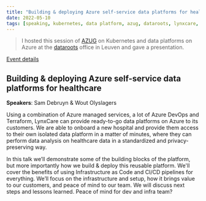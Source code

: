 ```yaml
---
title: "Building & deploying Azure self-service data platforms for healthcare @ AZUG"
date: 2022-05-10
tags: [speaking, kubernetes, data platform, azug, dataroots, lynxcare, healthcare, self-service analytics, azure, devops, terraform]
---
```


> I hosted this session of [AZUG](https://azug.be) on Kubernetes and data platforms on Azure at the [dataroots](https://dataroots.io) office in Leuven and gave a presentation.

[Event details](https://www.azug.be/events/2022/05/10/kubernetes-and-data-platforms)

## Building & deploying Azure self-service data platforms for healthcare

**Speakers**: Sam Debruyn & Wout Olyslagers

Using a combination of Azure managed services, a lot of Azure DevOps and Terraform, LynxCare can provide ready-to-go data platforms on Azure to its customers. We are able to onboard a new hospital and provide them access to their own isolated data platform in a matter of minutes, where they can perform data analysis on healthcare data in a standardized and privacy-preserving way.

In this talk we’ll demonstrate some of the building blocks of the platform, but more importantly how we build & deploy this reusable platform. We'll cover the benefits of using Infrastructure as Code and CI/CD pipelines for everything. We’ll focus on the infrastructure and setup, how it brings value to our customers, and peace of mind to our team. We will discuss next steps and lessons learned. Peace of mind for dev and infra team?
